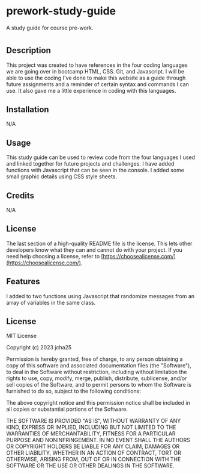 # prework-study-guide
A study guide for course pre-work.
# <Bootcamp Prework Guide>

## Description

This project was created to have references in the four coding languages we are going over in bootcamp HTML, CSS. Git, and Javascript. I will be able to use the coding I've done to make this website as a guide through future assignments and a reminder of certain syntax and commands I can use. It also gave me a little experience in coding with this languages.

## Installation

N/A

## Usage

This study guide can be used to review code from the four languages I used and linked together for future projects and challenges. I have added functions with Javascript that can be seen in the console. I added some small graphic details using CSS style sheets. 

## Credits

N/A

## License

The last section of a high-quality README file is the license. This lets other developers know what they can and cannot do with your project. If you need help choosing a license, refer to [https://choosealicense.com/](https://choosealicense.com/).

## Features

I added to two functions using Javascript that randomize messages from an array of variables in the same class.

## License

MIT License

Copyright (c) 2023 jcha25

Permission is hereby granted, free of charge, to any person obtaining a copy
of this software and associated documentation files (the "Software"), to deal
in the Software without restriction, including without limitation the rights
to use, copy, modify, merge, publish, distribute, sublicense, and/or sell
copies of the Software, and to permit persons to whom the Software is
furnished to do so, subject to the following conditions:

The above copyright notice and this permission notice shall be included in all
copies or substantial portions of the Software.

THE SOFTWARE IS PROVIDED "AS IS", WITHOUT WARRANTY OF ANY KIND, EXPRESS OR
IMPLIED, INCLUDING BUT NOT LIMITED TO THE WARRANTIES OF MERCHANTABILITY,
FITNESS FOR A PARTICULAR PURPOSE AND NONINFRINGEMENT. IN NO EVENT SHALL THE
AUTHORS OR COPYRIGHT HOLDERS BE LIABLE FOR ANY CLAIM, DAMAGES OR OTHER
LIABILITY, WHETHER IN AN ACTION OF CONTRACT, TORT OR OTHERWISE, ARISING FROM,
OUT OF OR IN CONNECTION WITH THE SOFTWARE OR THE USE OR OTHER DEALINGS IN THE
SOFTWARE.

